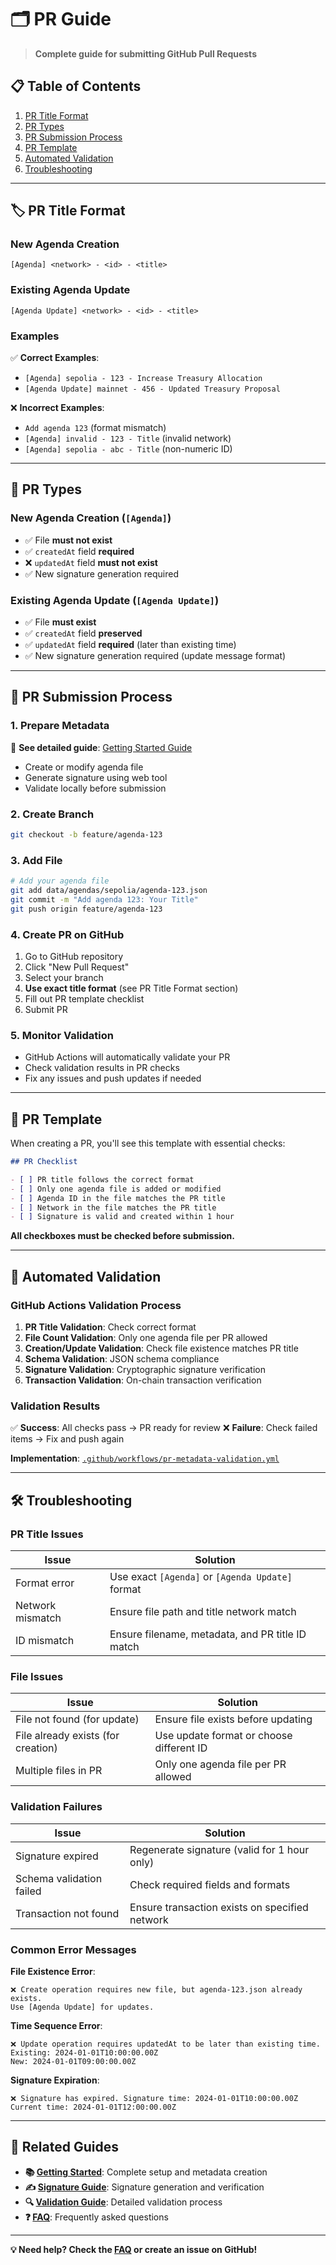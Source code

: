 # 🗂️ PR Guide

> **Complete guide for submitting GitHub Pull Requests**

## 📋 Table of Contents

1. [PR Title Format](#pr-title-format)
2. [PR Types](#pr-types)
3. [PR Submission Process](#pr-submission-process)
4. [PR Template](#pr-template)
5. [Automated Validation](#automated-validation)
6. [Troubleshooting](#troubleshooting)

---

## 🏷️ PR Title Format

### New Agenda Creation
```
[Agenda] <network> - <id> - <title>
```

### Existing Agenda Update
```
[Agenda Update] <network> - <id> - <title>
```

### Examples
✅ **Correct Examples**:
- `[Agenda] sepolia - 123 - Increase Treasury Allocation`
- `[Agenda Update] mainnet - 456 - Updated Treasury Proposal`

❌ **Incorrect Examples**:
- `Add agenda 123` (format mismatch)
- `[Agenda] invalid - 123 - Title` (invalid network)
- `[Agenda] sepolia - abc - Title` (non-numeric ID)

---

## 🔄 PR Types

### New Agenda Creation (`[Agenda]`)
- ✅ File **must not exist**
- ✅ `createdAt` field **required**
- ❌ `updatedAt` field **must not exist**
- ✅ New signature generation required

### Existing Agenda Update (`[Agenda Update]`)
- ✅ File **must exist**
- ✅ `createdAt` field **preserved**
- ✅ `updatedAt` field **required** (later than existing time)
- ✅ New signature generation required (update message format)

---

## 🚀 PR Submission Process

### 1. Prepare Metadata
📖 **See detailed guide**: [Getting Started Guide](getting-started.md#creating-metadata)

- Create or modify agenda file
- Generate signature using web tool
- Validate locally before submission

### 2. Create Branch
```bash
git checkout -b feature/agenda-123
```

### 3. Add File
```bash
# Add your agenda file
git add data/agendas/sepolia/agenda-123.json
git commit -m "Add agenda 123: Your Title"
git push origin feature/agenda-123
```

### 4. Create PR on GitHub
1. Go to GitHub repository
2. Click "New Pull Request"
3. Select your branch
4. **Use exact title format** (see PR Title Format section)
5. Fill out PR template checklist
6. Submit PR

### 5. Monitor Validation
- GitHub Actions will automatically validate your PR
- Check validation results in PR checks
- Fix any issues and push updates if needed

---

## 📝 PR Template

When creating a PR, you'll see this template with essential checks:

```markdown
## PR Checklist

- [ ] PR title follows the correct format
- [ ] Only one agenda file is added or modified
- [ ] Agenda ID in the file matches the PR title
- [ ] Network in the file matches the PR title
- [ ] Signature is valid and created within 1 hour
```

**All checkboxes must be checked before submission.**

---

## 🤖 Automated Validation

### GitHub Actions Validation Process

1. **PR Title Validation**: Check correct format
2. **File Count Validation**: Only one agenda file per PR allowed
3. **Creation/Update Validation**: Check file existence matches PR title
4. **Schema Validation**: JSON schema compliance
5. **Signature Validation**: Cryptographic signature verification
6. **Transaction Validation**: On-chain transaction verification

### Validation Results

✅ **Success**: All checks pass → PR ready for review
❌ **Failure**: Check failed items → Fix and push again

**Implementation**: [`.github/workflows/pr-metadata-validation.yml`](../.github/workflows/pr-metadata-validation.yml)

---

## 🛠️ Troubleshooting

### PR Title Issues

| Issue | Solution |
|-------|----------|
| Format error | Use exact `[Agenda]` or `[Agenda Update]` format |
| Network mismatch | Ensure file path and title network match |
| ID mismatch | Ensure filename, metadata, and PR title ID match |

### File Issues

| Issue | Solution |
|-------|----------|
| File not found (for update) | Ensure file exists before updating |
| File already exists (for creation) | Use update format or choose different ID |
| Multiple files in PR | Only one agenda file per PR allowed |

### Validation Failures

| Issue | Solution |
|-------|----------|
| Signature expired | Regenerate signature (valid for 1 hour only) |
| Schema validation failed | Check required fields and formats |
| Transaction not found | Ensure transaction exists on specified network |

### Common Error Messages

**File Existence Error**:
```
❌ Create operation requires new file, but agenda-123.json already exists.
Use [Agenda Update] for updates.
```

**Time Sequence Error**:
```
❌ Update operation requires updatedAt to be later than existing time.
Existing: 2024-01-01T10:00:00.00Z
New: 2024-01-01T09:00:00.00Z
```

**Signature Expiration**:
```
❌ Signature has expired. Signature time: 2024-01-01T10:00:00.00Z
Current time: 2024-01-01T12:00:00.00Z
```

---

## 🔗 Related Guides

- **📚 [Getting Started](getting-started.md)**: Complete setup and metadata creation
- **✍️ [Signature Guide](signature-guide.md)**: Signature generation and verification
- **🔍 [Validation Guide](validation-guide.md)**: Detailed validation process
- **❓ [FAQ](faq.md)**: Frequently asked questions

---

**💡 Need help? Check the [FAQ](faq.md) or create an issue on GitHub!**